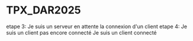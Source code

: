 # TPX_DAR2025
etape 3:
Je suis un serveur en attente la connexion d'un client
etape 4:
Je suis un client pas encore connecté
Je suis un client connecté